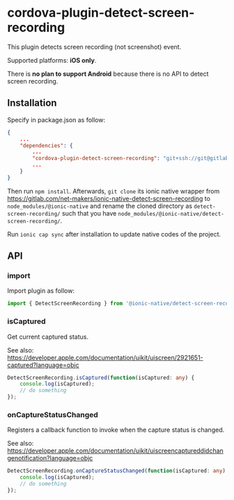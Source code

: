 # cordova-plugin-detect-screen-recording

This plugin detects screen recording (not screenshot) event.

Supported platforms: **iOS only**.

There is **no plan to support Android** because there is no API to detect screen recording.

## Installation

Specify in package.json as follow:
```json
{
    ...
    "dependencies": {
        ...
        "cordova-plugin-detect-screen-recording": "git+ssh://git@gitlab.com/net-makers/cordova-plugin-react-detect-screen-recording.git",
        ...
    }
}
```

Then run `npm install`. Afterwards, `git clone` its ionic native wrapper from https://gitlab.com/net-makers/ionic-native-detect-screen-recording to `node_modules/@ionic-native` and rename the cloned directory as `detect-screen-recording/` such that you have `node_modules/@ionic-native/detect-screen-recording/`.

Run `ionic cap sync` after installation to update native codes of the project.

## API
### import
Import plugin as follow:
```typescript
import { DetectScreenRecording } from '@ionic-native/detect-screen-recording';
```

### isCaptured

Get current captured status.

See also: https://developer.apple.com/documentation/uikit/uiscreen/2921651-captured?language=objc

```typescript
DetectScreenRecording.isCaptured(function(isCaptured: any) {
    console.log(isCaptured);
    // do something
});
```

### onCaptureStatusChanged

Registers a callback function to invoke when the capture status is changed.

See also: https://developer.apple.com/documentation/uikit/uiscreencaptureddidchangenotification?language=objc

```typescript
DetectScreenRecording.onCaptureStatusChanged(function(isCaptured: any) {
    console.log(isCaptured);
    // do something
});
```
